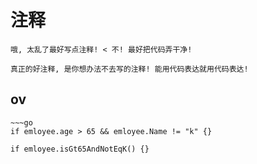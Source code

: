 # 注释

```ad-tips
哦, 太乱了最好写点注释! < 不! 最好把代码弄干净!

真正的好注释, 是你想办法不去写的注释! 能用代码表达就用代码表达!
```

## ov

```ad-go
~~~go
if emloyee.age > 65 && emloyee.Name != "k" {}

if emloyee.isGt65AndNotEqK() {} 
```

